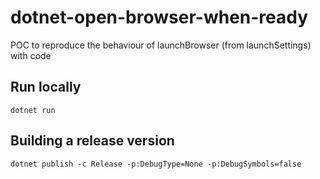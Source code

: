 # dotnet-open-browser-when-ready
POC to reproduce the behaviour of launchBrowser (from launchSettings) with code

## Run locally

```
dotnet run
```

## Building a release version

```
dotnet publish -c Release -p:DebugType=None -p:DebugSymbols=false
```
